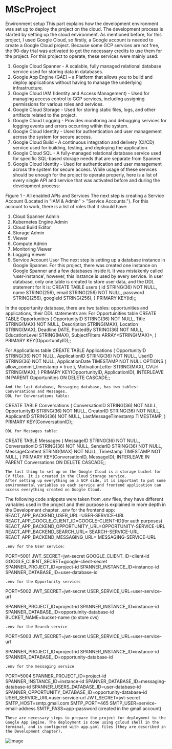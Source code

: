 # MScProject
Environment setup
This part explains how the development environment was set up to deploy the project on the cloud.
The development process is started by setting up the cloud environment. As mentioned before, for this project, I used Google Cloud, so firstly, a Google account is needed to create a Google Cloud project. Because some GCP services are not free, the 90-day trial was activated to get the necessary credits to use them for the project. 
For this project to operate, these services were mainly used:
1.	Google Cloud Spanner - A scalable, fully managed relational database service used for storing data in databases.
2.	Google App Engine (GAE) – a Platform that allows you to build and deploy applications without having to manage the underlying infrastructure.
3.	Google Cloud IAM (Identity and Access Management) - Used for managing access control to GCP services, including assigning permissions for various roles and services.
4.	Google Cloud Storage - Used for storing static files, logs, and other artifacts related to the project.
5.	Google Cloud Logging - Provides monitoring and debugging services for logging events and errors occurring within the system.
6.	Google Cloud Identity - Used for authentication and user management across the system for secure access.
7.	Google Cloud Build - A continuous integration and delivery (CI/CD) service used for building, testing, and deploying the application.
8.	Google Cloud SQL - A fully-managed relational database service used for specific SQL-based storage needs that are separate from Spanner.
9.	Google Cloud Identity - Used for authentication and user management across the system for secure access.
While usage of these services should be enough for the project to operate properly, here is a list of every single API and service that was activated before and during the development process:
 
Figure 1 - All enabled APIs and Services
The next step is creating a Service Account (Located in "IAM & Admin" > "Service Accounts."). For this account to work, there is a list of roles that it should have:
1.	Cloud Spanner Admin
2.	Kubernetes Engine Admin
3.	Cloud Build Editor
4.	Storage Admin
5.	Viewer
6.	Compute Admin
7.	Monitoring Viewer
8.	Logging Viewer
9.	Service Account User
The next step is setting up a database instance in Google Spanner. 
For this project, there was created one instance on Google Spanner and a few databases inside it.
It was mistakenly called ‘user-instance’, however, this instance is used by every service.
In user database, only one table is created to store user data, and the DDL statement for it is:
CREATE TABLE users (
  id STRING(36) NOT NULL,
  name STRING(256),
  email STRING(256) NOT NULL,
  password STRING(256),
  googleId STRING(256),
) PRIMARY KEY(id);;

In the opportunity database, there are two tables: opportunities and applications, their DDL statements are:
For Opportuinities table
CREATE TABLE Opportunities (
  OpportunityID STRING(36) NOT NULL,
  Title STRING(MAX) NOT NULL,
  Description STRING(MAX),
  Location STRING(MAX),
  Deadline DATE,
  PostedBy STRING(36) NOT NULL,
  EducationLevel STRING(MAX),
  SubjectFilters ARRAY<STRING(MAX)>,
) PRIMARY KEY(OpportunityID);;

For Applications table
CREATE TABLE Applications (
  OpportunityID STRING(36) NOT NULL,
  ApplicationID STRING(36) NOT NULL,
  UserID STRING(36) NOT NULL,
  ApplicationDate TIMESTAMP NOT NULL OPTIONS (
    allow_commit_timestamp = true
  ),
  MotivationLetter STRING(MAX),
  CVUrl STRING(MAX),
) PRIMARY KEY(OpportunityID, ApplicationID),
  INTERLEAVE IN PARENT Opportunities ON DELETE CASCADE;;

	And the last database, Messaging database, has two tables: Conversations and Messages.
	DDL for Conversations table:
CREATE TABLE Conversations (
  ConversationID STRING(36) NOT NULL,
  OpportunityID STRING(36) NOT NULL,
  CreatorID STRING(36) NOT NULL,
  ApplicantID STRING(36) NOT NULL,
  LastMessageTimestamp TIMESTAMP,
) PRIMARY KEY(ConversationID);;

	DDL for Messages table:
CREATE TABLE Messages (
  MessageID STRING(36) NOT NULL,
  ConversationID STRING(36) NOT NULL,
  SenderID STRING(36) NOT NULL,
  MessageContent STRING(MAX) NOT NULL,
  Timestamp TIMESTAMP NOT NULL,
) PRIMARY KEY(ConversationID, MessageID),
  INTERLEAVE IN PARENT Conversations ON DELETE CASCADE;;

	The last thing to set up on the Google Cloud is a storage bucket for CV files. It is created in the Cloud Storage service.
	After setting up everything on a GCP side, it is important to put some environmental variables so each service and frontend application can access everything created on Google Cloud.
The following code snippets were taken from .env files, they have different variables used in the project and their purpose is explained in more depth in the Development chapter.
.env for the frontend app:
REACT_APP_BACKEND_USER_URL=USER-SERVICE-URL
REACT_APP_GOOGLE_CLIENT_ID=GOOGLE-CLIENT-ID(for auth purposes)
REACT_APP_BACKEND_OPPORTUNITY_URL=OPPORTUNITY-SERVICE-URL
REACT_APP_BACKEND_SEARCH_URL= SEARCH-SERVICE-URL
REACT_APP_BACKEND_MESSAGING_URL= MESSAGING-SERVICE-URL

	.env for the User service:
PORT=5001
JWT_SECRET=jwt-secret
GOOGLE_CLIENT_ID=client-id
GOOGLE_CLIENT_SECRET=google-client-secret
SPANNER_PROJECT_ID=project-id
SPANNER_INSTANCE_ID=instance-id
SPANNER_DATABASE_ID=user-database-id

	.env for the Opportunity service:
PORT=5002
JWT_SECRET=jwt-secret
USER_SERVICE_URL=user-service-url 

SPANNER_PROJECT_ID=project-id
SPANNER_INSTANCE_ID=instance-id
SPANNER_DATABASE_ID=opportuinity-database-id
BUCKET_NAME=bucket-name (to store cvs)

	.env for the Search service
PORT=5003
JWT_SECRET=jwt-secret
USER_SERVICE_URL=user-service-url 

SPANNER_PROJECT_ID=project-id
SPANNER_INSTANCE_ID=instance-id
SPANNER_DATABASE_ID=opportunity-database-id

	.env for the messaging service
PORT=5004
SPANNER_PROJECT_ID=project-id
SPANNER_INSTANCE_ID=instance-id
SPANNER_DATABASE_ID=messaging-database-id
SPANNER_USERS_DATABASE_ID=user-database-id
SPANNER_OPPORTUNITY_DATABASE_ID=opportunity-database-id
USER_SERVICE_URL=user-service-url 
JWT_SECRET=jwt-secret
SMTP_HOST=smtp.gmail.com
SMTP_PORT=465
SMTP_USER=service-email-address
SMTP_PASS=app-password (created in the gmail account)

	These are necessary steps to prepare the project for deployment to the Google App Engine. The deployment is done using gcloud shell in the terminal, and is configured with app.yaml files (they are described in the Development chapter).
![image](https://github.com/user-attachments/assets/1af1f036-9ea1-4802-9fd3-7a0e19ebdc9d)

